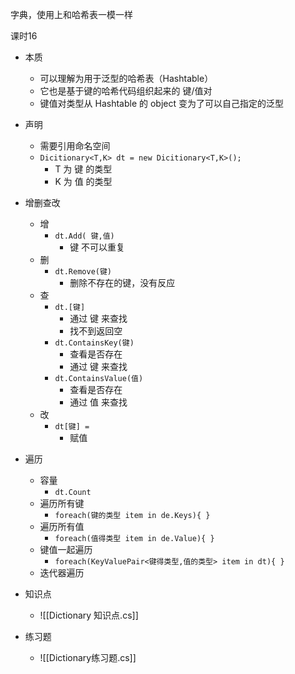 
字典，使用上和哈希表一模一样

课时16

- 本质
	- 可以理解为用于泛型的哈希表（Hashtable）
	- 它也是基于键的哈希代码组织起来的 键/值对
	- 键值对类型从 Hashtable 的 object 变为了可以自己指定的泛型
- 声明
	- 需要引用命名空间
	- `Dicitionary<T,K> dt = new Dicitionary<T,K>();`
		- T 为 键 的类型
		- K 为 值 的类型
- 增删查改
	- 增
		- `dt.Add( 键,值)`
			- 键 不可以重复
	- 删
		- `dt.Remove(键)`
			- 删除不存在的键，没有反应
	- 查
		- `dt.[键]`
			- 通过 键 来查找
			- 找不到返回空
		- `dt.ContainsKey(键)`
			- 查看是否存在
			- 通过 键 来查找
		- `dt.ContainsValue(值)`
			- 查看是否存在
			- 通过 值 来查找
	- 改
		- `dt[键] = `
			- 赋值
- 遍历
	- 容量
		- `dt.Count`
	- 遍历所有键
		- `foreach(键的类型 item in de.Keys){ }`
	- 遍历所有值
		- `foreach(值得类型 item in de.Value){ }`
	- 键值一起遍历
		- `foreach(KeyValuePair<键得类型,值的类型> item in dt){ }`
	- 迭代器遍历

- 知识点
	- ![[Dictionary 知识点.cs]]

- 练习题
	- ![[Dictionary练习题.cs]]